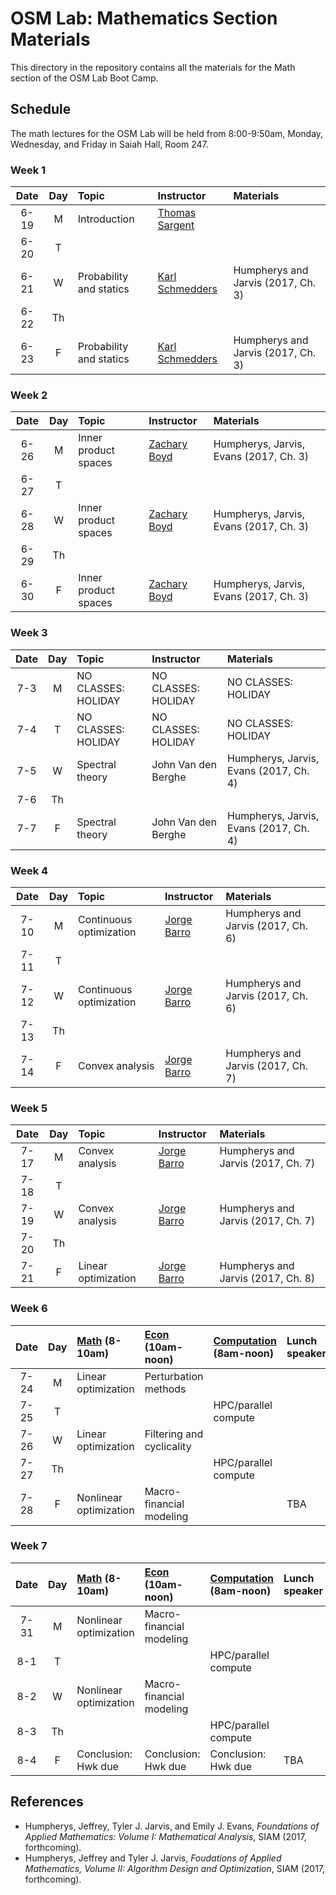 # OSM Lab: Mathematics Section Materials

This directory in the repository contains all the materials for the Math section of the OSM Lab Boot Camp.

## Schedule

The math lectures for the OSM Lab will be held from 8:00-9:50am, Monday, Wednesday, and Friday in Saiah Hall, Room 247.

### Week 1

| Date | Day | Topic | Instructor | Materials |
|:---:|:---:|:--- |:--- |:--- |
6-19  | M   | Introduction | [Thomas Sargent](http://www.tomsargent.com/) |    |
6-20  | T   |              |                         |      |
6-21  | W   | Probability and statics | [Karl Schmedders](http://www.business.uzh.ch/en/professorships/qba/members/schmedders.html) | Humpherys and Jarvis (2017, Ch. 3) |
6-22  | Th  |              |                         |      |
6-23  | F   | Probability and statics | [Karl Schmedders](http://www.business.uzh.ch/en/professorships/qba/members/schmedders.html) | Humpherys and Jarvis (2017, Ch. 3) |

### Week 2

| Date | Day | Topic | Instructor | Materials |
|:---:|:---:|:--- |:--- |:--- |
6-26  | M   | Inner product spaces | [Zachary Boyd](http://www.math.ucla.edu/~zach.boyd/) | Humpherys, Jarvis, Evans (2017, Ch. 3) |
6-27  | T   |                      |                     |     |
6-28  | W   | Inner product spaces | [Zachary Boyd](http://www.math.ucla.edu/~zach.boyd/) | Humpherys, Jarvis, Evans (2017, Ch. 3) |
6-29  | Th  |                      |                     |     |
6-30  | F   | Inner product spaces | [Zachary Boyd](http://www.math.ucla.edu/~zach.boyd/) | Humpherys, Jarvis, Evans (2017, Ch. 3) |

### Week 3

| Date | Day | Topic | Instructor | Materials |
|:---:|:---:|:--- |:--- |:--- |
7-3  | M   | NO CLASSES: HOLIDAY | NO CLASSES: HOLIDAY | NO CLASSES: HOLIDAY  |
7-4  | T   | NO CLASSES: HOLIDAY | NO CLASSES: HOLIDAY | NO CLASSES: HOLIDAY  |
7-5  | W   | Spectral theory     | John Van den Berghe | Humpherys, Jarvis, Evans (2017, Ch. 4) |
7-6  | Th  |                     |                     |     |
7-7  | F   | Spectral theory     | John Van den Berghe | Humpherys, Jarvis, Evans (2017, Ch. 4) |

### Week 4

| Date | Day | Topic | Instructor | Materials |
|:---:|:---:|:--- |:--- |:--- |
7-10  | M   | Continuous optimization | [Jorge Barro](http://www.jorgebarro.com/) | Humpherys and Jarvis (2017, Ch. 6) |
7-11  | T   |              |                     |      |
7-12  | W   | Continuous optimization | [Jorge Barro](http://www.jorgebarro.com/) | Humpherys and Jarvis (2017, Ch. 6) |
7-13  | Th  |              |                     |      |
7-14  | F   | Convex analysis | [Jorge Barro](http://www.jorgebarro.com/) | Humpherys and Jarvis (2017, Ch. 7) |

### Week 5

| Date | Day | Topic | Instructor | Materials |
|:---:|:---:|:--- |:--- |:--- |
7-17  | M   | Convex analysis | [Jorge Barro](http://www.jorgebarro.com/) | Humpherys and Jarvis (2017, Ch. 7) |
7-18  | T   |            |           |      |
7-19  | W   | Convex analysis | [Jorge Barro](http://www.jorgebarro.com/) | Humpherys and Jarvis (2017, Ch. 7) |
7-20  | Th  |            |           |     |
7-21  | F   | Linear optimization | [Jorge Barro](http://www.jorgebarro.com/) | Humpherys and Jarvis (2017, Ch. 8) |

### Week 6

| Date | Day | [Math](https://github.com/OpenSourceMacro/BootCamp2017/tree/master/Math) (8-10am) | [Econ](https://github.com/OpenSourceMacro/BootCamp2017/tree/master/Econ) (10am-noon) | [Computation](https://github.com/OpenSourceMacro/BootCamp2017/tree/master/Computation) (8am-noon) | Lunch speaker |
|:---:|:---:|:--- |:--- |:--- |:--- |
7-24  | M   | Linear optimization    | Perturbation methods      |                      |     |
7-25  | T   |                        |                           | HPC/parallel compute |     |
7-26  | W   | Linear optimization    | Filtering and cyclicality |                      |     |
7-27  | Th  |                        |                           | HPC/parallel compute |     |
7-28  | F   | Nonlinear optimization | Macro-financial modeling  |                      | TBA |

### Week 7

| Date | Day | [Math](https://github.com/OpenSourceMacro/BootCamp2017/tree/master/Math) (8-10am) | [Econ](https://github.com/OpenSourceMacro/BootCamp2017/tree/master/Econ) (10am-noon) | [Computation](https://github.com/OpenSourceMacro/BootCamp2017/tree/master/Computation) (8am-noon) | Lunch speaker |
|:---:|:---:|:--- |:--- |:--- |:--- |
7-31 | M   | Nonlinear optimization | Macro-financial modeling |                      |     |
8-1  | T   |                        |                          | HPC/parallel compute |     |
8-2  | W   | Nonlinear optimization | Macro-financial modeling |                      |     |
8-3  | Th  |                        |                          | HPC/parallel compute |     |
8-4  | F   | Conclusion: Hwk due    | Conclusion: Hwk due      | Conclusion: Hwk due  | TBA |


## References

* Humpherys, Jeffrey, Tyler J. Jarvis, and Emily J. Evans, *Foundations of Applied Mathematics: Volume I: Mathematical Analysis*, SIAM (2017, forthcoming).
* Humpherys, Jeffrey and Tyler J. Jarvis, *Foudations of Applied Mathematics, Volume II: Algorithm Design and Optimization*, SIAM (2017, forthcoming).

